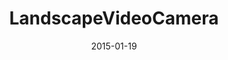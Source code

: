 ---
layout: portfolio
modal-id: landscapevideocamera
date: 2015-01-19
title: LandscapeVideoCamera
img: LandscapeVideoCamera_poster.jpg
alt: image-alt
project-date: December 2014
client: JMols Mobile
clienturl: https://github.com/JeroenMols/LandscapeVideoCamera
appstore: Google Play
appstoreurl: https://play.google.com/store/apps/details?id=com.jmolsmobile.landscapevideocapture_sample
description: Powerful open source Android Camera with granular control over the video quality and filesize, restricting recordings to landscape only.
---